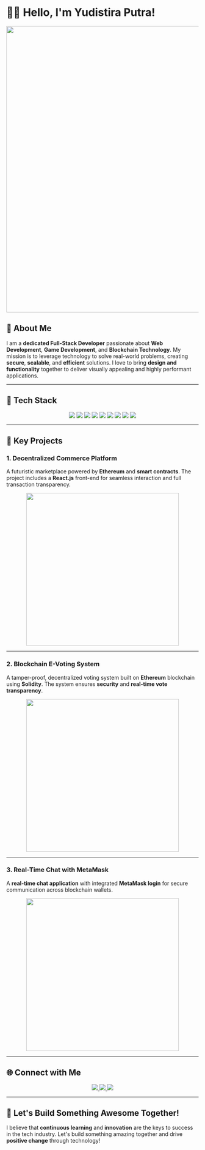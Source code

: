 # 👨‍💻 **Hello, I'm Yudistira Putra!**

<div align="center">
  <img src="https://media.giphy.com/media/RbDKaczqWovIugyJmW/giphy.gif" width="750"/>
</div>

## 🌟 **About Me**

I am a **dedicated Full-Stack Developer** passionate about **Web Development**, **Game Development**, and **Blockchain Technology**. My mission is to leverage technology to solve real-world problems, creating **secure**, **scalable**, and **efficient** solutions. I love to bring **design and functionality** together to deliver visually appealing and highly performant applications.

---

## 🚀 **Tech Stack**

<div align="center">
  <img src="https://img.shields.io/badge/JavaScript-F7DF1E?style=for-the-badge&logo=javascript&logoColor=black"/>
  <img src="https://img.shields.io/badge/React-61DAFB?style=for-the-badge&logo=react&logoColor=black"/>
  <img src="https://img.shields.io/badge/Solidity-363636?style=for-the-badge&logo=solidity&logoColor=white"/>
  <img src="https://img.shields.io/badge/Node.js-339933?style=for-the-badge&logo=node.js&logoColor=white"/>
  <img src="https://img.shields.io/badge/Tailwind_CSS-38B2AC?style=for-the-badge&logo=tailwind-css&logoColor=white"/>
  <img src="https://img.shields.io/badge/Laravel-FF2D20?style=for-the-badge&logo=laravel&logoColor=white"/>
  <img src="https://img.shields.io/badge/MySQL-4479A1?style=for-the-badge&logo=mysql&logoColor=white"/>
  <img src="https://img.shields.io/badge/PostgreSQL-336791?style=for-the-badge&logo=postgresql&logoColor=white"/>
  <img src="https://img.shields.io/badge/Docker-2496ED?style=for-the-badge&logo=docker&logoColor=white"/>
</div>

---

## 💼 **Key Projects**

### 1. **Decentralized Commerce Platform**
A futuristic marketplace powered by **Ethereum** and **smart contracts**. The project includes a **React.js** front-end for seamless interaction and full transaction transparency.

<div align="center">
  <img src="https://media.giphy.com/media/L1R1tvI9svkIWwpVYr/giphy.gif" width="400"/>
</div>

---

### 2. **Blockchain E-Voting System**
A tamper-proof, decentralized voting system built on **Ethereum** blockchain using **Solidity**. The system ensures **security** and **real-time vote transparency**.

<div align="center">
  <img src="https://media.giphy.com/media/qgQUggAC3Pfv687qPC/giphy.gif" width="400"/>
</div>

---

### 3. **Real-Time Chat with MetaMask**
A **real-time chat application** with integrated **MetaMask login** for secure communication across blockchain wallets.

<div align="center">
  <img src="https://media.giphy.com/media/3oKIPEqDGUULpEU0aQ/giphy.gif" width="400"/>
</div>

---

## 🌐 **Connect with Me**

<div align="center">
  <a href="mailto:pyudistira519@gmail.com">
    <img src="https://img.shields.io/badge/Email-D14836?style=for-the-badge&logo=gmail&logoColor=white"/>
  </a>
  <a href="https://www.linkedin.com/in/yudistira-putra-dev/">
    <img src="https://img.shields.io/badge/LinkedIn-0A66C2?style=for-the-badge&logo=linkedin&logoColor=white"/>
  </a>
  <a href="https://github.com/Yudis-bit">
    <img src="https://img.shields.io/badge/GitHub-181717?style=for-the-badge&logo=github&logoColor=white"/>
  </a>
</div>

---

## 💬 **Let's Build Something Awesome Together!**

I believe that **continuous learning** and **innovation** are the keys to success in the tech industry. Let's build something amazing together and drive **positive change** through technology!



